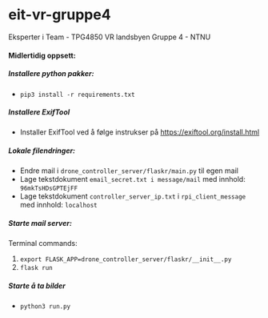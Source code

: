 # eit-vr-gruppe4
Eksperter i Team - TPG4850 VR landsbyen Gruppe 4 - NTNU

#### Midlertidig oppsett:

##### Installere python pakker:
- `pip3 install -r requirements.txt`

##### Installere ExifTool
- Installer ExifTool ved å følge instrukser på https://exiftool.org/install.html

##### Lokale filendringer:

- Endre mail i `drone_controller_server/flaskr/main.py` til egen mail
- Lage tekstdokument `email_secret.txt i message/mail` med innhold: `96mkTsHDsGPTEjFF`
- Lage tekstdokument `controller_server_ip.txt` i `rpi_client_message` med innhold: `localhost`

##### Starte mail server:
Terminal commands:

1. `export FLASK_APP=drone_controller_server/flaskr/__init__.py`
2. `flask run`

##### Starte å ta bilder
- `python3 run.py`
